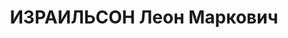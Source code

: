 ---
title: ИЗРАИЛЬСОН Леон Маркович
description: 'Род. в 1881, Москва, еврей, обр.: среднее, б/п. Проживал: Москва, ул.
  Садовая-Самотечная, д. 11, кв. 2. Переводчик, работал по трудовым соглашениям.

  Арестован 01.08.1937. Обв.: шпионаж. Приговор: ВК ВС СССР, 15.11.1937 – ВМН. Расстрелян
  15.11.1937, г.Москва.

  Реабилитирован ВК ВС СССР 28.09.1957'
---